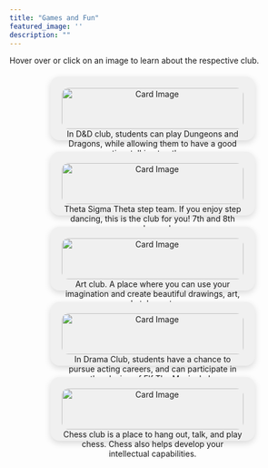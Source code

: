 ```yaml
---
title: "Games and Fun"
featured_image: ''
description: ""
---
```


<p>Hover over or click on an image to learn about the respective club.</p>
</div>

<style>
  .card-container {
    display: flex;
    flex-wrap: wrap;
    justify-content: center;
    gap: 20px;
    margin: 20px;
  }

  .card {
    position: relative;
    background-color: #f0f0f0;
    border-radius: 16px;
    padding: 20px;
    text-align: center;
    cursor: pointer;
    box-shadow: 0 4px 12px rgba(0, 0, 0, 0.15);
    transition: transform 0.2s ease;
    max-width: 320px;
    width: 100%;
  }

  .card:hover {
    transform: scale(1.02);
  }

  .card img {
    width: 100%;
    border-radius: 12px;
  }

  .description {
    display: none;
    margin-top: 12px;
    background-color: yellow;
    color: black;
    padding: 10px;
    border-radius: 8px;
    font-size: 16px;
  }

  .card:hover .description {
    display: block;
  }

  .card.show-description .description {
    display: block;
  }
</style>

<div class="card-container">
  <div class="card">
    <img src="https://cdn.prod.website-files.com/5ef533ae985e4ec69badc014/66dbbd9f65f6e9a2483e6274_dnd-explained.jpg" alt="Card Image">
    <div class="overlay-text">In D&D club, students can play Dungeons and Dragons, while allowing them to have a good time talking to others.</div>
  </div>

  <div class="card">
    <img src="https://aaregistry.org/wp-content/uploads/2021/03/stepping-afrika.jpg" alt="Card Image">
    <div class="overlay-text">Theta Sigma Theta step team. If you enjoy step dancing, this is the club for you! 7th and 8th graders only.</div>
  </div>

  <div class="card">
    <img src="https://encrypted-tbn0.gstatic.com/images?q=tbn:ANd9GcR-7hWXwervcgK_KZZrFp-LjpElQq6lV7ZmNg&s" alt="Card Image">
    <div class="overlay-text">Art club. A place where you can use your imagination and create beautiful drawings, art, sketches, etc.</div>
  </div>
  <div class="card">
    <img src="https://resources.finalsite.net/images/f_auto,q_auto,t_image_size_6/v1687442295/mcpsorg/sxiswcea7gegoo1eokev/BMS4.jpg" alt="Card Image">
    <div class="overlay-text">In Drama Club, students have a chance to pursue acting careers, and can participate in the playing of Elf The Musical, Jr.</div>
  </div>
  <div class="card">
    <img src="https://upload.wikimedia.org/wikipedia/commons/thumb/6/6f/ChessSet.jpg/640px-ChessSet.jpg" alt="Card Image">
    <div class="overlay-text">Chess club is a place to hang out, talk, and play chess. Chess also helps develop your intellectual capabilities.</div>
  </div>
</div>

  <script>
  function toggleDescription(card) {
    const isTouch = 'ontouchstart' in window || navigator.maxTouchPoints > 0;
    if (isTouch) {
      card.classList.toggle('show-description');
    }
  }
</script>